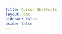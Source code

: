 ```yaml
---
title: Cursor Shortcuts
layout: doc
sidebar: false
aside: false
---
```


<script setup>
import { defineClientComponent } from 'vitepress'
const ShortcutsPage = defineClientComponent(() => import('../../.vitepress/theme/components/ShortcutsPage.vue'))
</script>

<ShortcutsPage />
